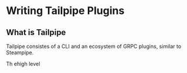 # Writing Tailpipe Plugins

## What is Tailpipe

Tailpipe consistes of a CLI and an ecosystem of GRPC plugins, similar to Steampipe.

Th ehigh level 
